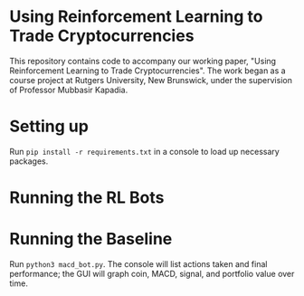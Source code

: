 # Using Reinforcement Learning to Trade Cryptocurrencies
This repository contains code to accompany our working paper, "Using Reinforcement Learning to Trade Cryptocurrencies". The work began as a course project at Rutgers University, New Brunswick, under the supervision of Professor Mubbasir Kapadia.

# Setting up
Run `pip install -r requirements.txt` in a console to load up necessary packages.

# Running the RL Bots

# Running the Baseline
Run `python3 macd_bot.py`. The console will list actions taken and final performance; the GUI will graph coin, MACD, signal, and portfolio value over time.
